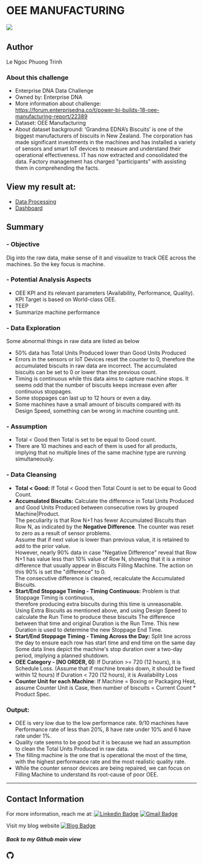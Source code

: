 # OEE MANUFACTURING

<img src="https://altizon.com/wp-content/uploads/2018/01/how-real-time-accurate-calculation-of-oee-can-increase-your-factorys-throughput-by-at-least-20.jpg"/>

## Author
Le Ngoc Phuong Trinh

### About this challenge
- Enterprise DNA Data Challenge
- Owned by: Enterprise DNA
- More information about challenge: https://forum.enterprisedna.co/t/power-bi-builds-18-oee-manufacturing-report/22389
- Dataset: OEE Manufacturing
- About dataset background: ‘Grandma EDNA’s Biscuits’ is one of the biggest manufacturers of biscuits in New Zealand. The corporation has made significant investments in the machines and has installed a variety of sensors and smart IoT devices to measure and understand their operational effectiveness.
IT has now extracted and consolidated the data.
Factory management has charged "participants" with assisting them in comprehending the facts.

## View my result at:
- <a href="https://github.com/LeNgocPhuongTrinh/mini-projects/tree/946248a1f1cede0ca95941b74f13852df956c8c0/OEE%20Manufacturing">Data Processing</a> <br>
- <a href="https://www.novypro.com/project/oee-manufacturing-power-bi">Dashboard</a>

## Summary

### - Objective
Dig into the raw data, make sense of it and visualize to track OEE across the machines. So the key focus is machine.

### - Potential Analysis Aspects
  + OEE KPI and its relevant parameters (Availability, Performance, Quality). KPI Target is based on World-class OEE.
  + TEEP
  + Summarize machine performance

### - Data Exploration 
Some abnormal things in raw data are listed as below
  + 50% data has Total Units Produced lower than Good Units Produced
  + Errors in the sensors or IoT Devices reset the counter to 0, therefore the accumulated biscuits in raw data are incorrect. The accumulated biscuits can be set to 0 or lower than the previous count.
  + Timing is continuous while this data aims to capture machine stops. It seems odd that the number of biscuits keeps increase even after continuous stoppages.
  + Some stoppages can last up to 12 hours or even a day. 
  + Some machines have a small amount of biscuits compared with its Design Speed, something can be wrong in machine counting unit.

### - Assumption
  + Total < Good then Total is set to be equal to Good count.
  + There are 10 machines and each of them is used for all products, implying that no multiple lines of the same machine type are running simultaneously.

### - Data Cleansing
  + <b>Total < Good:</b>
    If Total < Good then Total Count is set to be equal to Good Count.
  + <b>Accumulated Biscuits:</b>
    Calculate the difference in Total Units Produced and Good Units Produced between consecutive rows by grouped Machine|Product. <br>
    The peculiarity is that Row N+1 has fewer Accumulated Biscuits than Row N, as indicated by the <b>Negative Difference</b>. The counter was reset to zero as a result of sensor problems. <br>
    Assume that if next value is lower than previous value, it is retained to add to the prior value. <br>
    However, nearly 90% data in case "Negative Difference" reveal that Row N+1 has value less than 10% value of Row N, showing that it is a minor difference that usually appear in Biscuits Filling Machine. The action on this 90% is set the "difference" to 0. <br>
    The consecutive difference is cleaned, recalculate the Accumulated Biscuits.
  + <b>Start/End Stoppage Timing - Timing Continuous:</b>
    Problem is that Stoppage Timing is continuous, therefore producing extra biscuits during this time is unreasonable.
    Using Extra Biscuits as mentioned above, and using Design Speed to calculate the Run Time to produce these biscuits
    The difference between that time and original Duration is the Run Time. This new Duration is used to determine the new Stoppage End Time.
  + <b>Start/End Stoppage Timing - Timing Across the Day:</b>
    Split line across the day to ensure each row has start time and end time on the same day
    Some data lines depict the machine's stop duration over a two-day period, implying a planned shutdown.
  + <b>OEE Category - [NO ORDER, 0]:</b>
    If Duration >= 720 (12 hours), it is Schedule Loss. (Assume that if machine breaks down, it should be fixed within 12 hours)
    If Duration < 720 (12 hours), it is Availability Loss
  + <b>Counter Unit for each Machine</b>:
    If Machine = Boxing or Packaging Heat, assume Counter Unit is Case, then number of biscuits = Current Count * Product Spec.
 
 ### Output:
 - OEE is very low due to the low performance rate. 9/10 machines have Performance rate of less than 20%, 8 have rate under 10% and 6 have rate under 1%.
 - Quality rate seems to be good but it is because we had an assumption to clean the Total Units Produced in raw data.
 - The filling machine is the one that is operational the most of the time, with the highest performance rate and the most realistic quality rate.
 - While the counter sensor devices are being repaired, we can focus on Filling Machine to understand its root-cause of poor OEE.

--------------------------------------------------------------------------------
 ## Contact Information
 For more information, reach me at:
  [![Linkedin Badge](https://img.shields.io/badge/-LinkedIn-blue?style=flat&logo=Linkedin&logoColor=white)](https://www.linkedin.com/in/kayleetrinh99/) 
  [![Gmail Badge](https://img.shields.io/badge/-GMail-red?style=flat&logo=Gmail&logoColor=white)](mailto:lengocphuongtrinh.ftu2@gmail.com)
 
 Visit my blog website [![Blog Badge](https://img.shields.io/badge/-Blog-blue?style=flat&logo=Twitter&logoColor=white)](https://lnptchinchin.wixsite.com/chinchin)  

##### Back to my Github main view 
<a href="https://github.com/LeNgocPhuongTrinh">
  <img src="https://github.com/devicons/devicon/blob/master/icons/github/github-original.svg" width="20" height="20"> 
</a>
